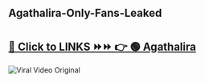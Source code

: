 
 ## Agathalira-Only-Fans-Leaked

# <h2><a href="https://clipsfans.com/Agathalira&ref=git">🔗 Click to LINKS ⏩⏩ 👉 🟢 Agathalira </a></h2>

<a href="https://clipsfans.com/Agathalira&ref=git" rel="nofollow" data-target="animated-image.originalLink"><img src="https://i.ibb.co.com/xMMVF88/686577567.gif" alt="Viral Video Original" style="max-width: 100%; display: inline-block;" data-target="animated-image.originalImage"></a>
